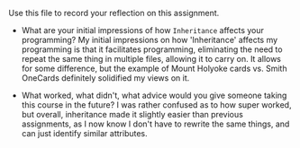 Use this file to record your reflection on this assignment.

- What are your initial impressions of how `Inheritance` affects your programming?
My initial impressions on how 'Inheritance' affects my programming is that it facilitates programming, eliminating the need to repeat the same thing in multiple files, allowing it to carry on. It allows for some difference, but the example of Mount Holyoke cards vs. Smith OneCards definitely solidified my views on it.

- What worked, what didn't, what advice would you give someone taking this course in the future?
I was rather confused as to how super worked, but overall, inheritance made it slightly easier than previous assignments, as I now know I don't have to rewrite the same things, and can just identify similar attributes.
